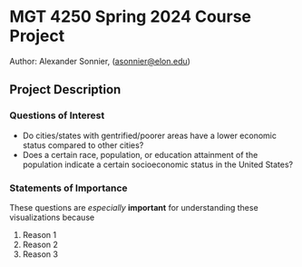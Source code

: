 # MGT 4250 Spring 2024 Course Project
Author: Alexander Sonnier, (asonnier@elon.edu)

## Project Description
### Questions of Interest
- Do cities/states with gentrified/poorer areas have a lower economic status compared to other cities?
- Does a certain race, population, or education attainment of the population indicate a certain socioeconomic status in the United States?
### Statements of Importance
These questions are *especially* **important** for understanding these visualizations because
1. Reason 1
2. Reason 2
3. Reason 3
